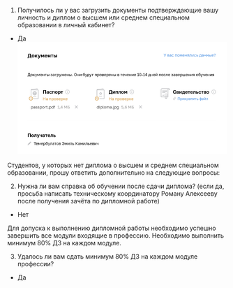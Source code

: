 1. Получилось ли у вас загрузить документы подтверждающие вашу личность и диплом о высшем или среднем специальном образовании в личный кабинет?

* Да 
![lk](./screenshots/LK_Netology.png)

Студентов, у которых нет диплома о высшем и среднем специальном образовании, прошу ответить дополнительно на следующие вопросы:

2. Нужна ли вам справка об обучении после сдачи диплома? (если да, просьба написать техническому координатору Роману Алексееву после получения зачёта по дипломной работе)

* Нет

Для допуска к выполнению дипломной работы необходимо успешно завершить все модули входящие в профессию. Необходимо выполнить минимум 80% ДЗ на каждом модуле.

3. Удалось ли вам сдать минимум 80% ДЗ на каждом модуле профессии?

* Да
